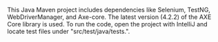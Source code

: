 This Java Maven project includes dependencies like Selenium, TestNG, WebDriverManager, and Axe-core. The latest version (4.2.2) of the AXE Core library is used. 
To run the code, open the project with IntelliJ and locate test files under "src/test/java/tests.".
